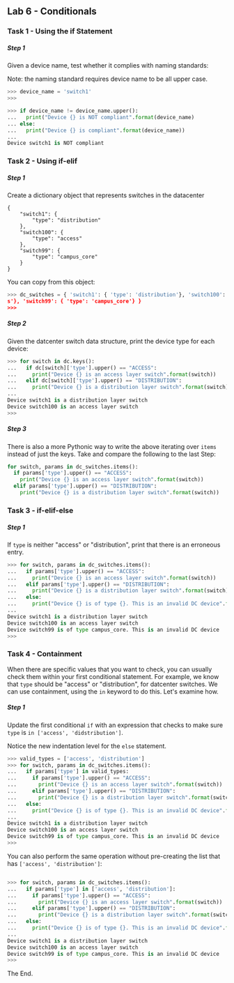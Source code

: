 ## Lab 6 - Conditionals

### Task 1 - Using the if Statement

##### Step 1

Given a device name, test whether it complies with naming standards:

Note: the naming standard requires device name to be all upper case.

``` python
>>> device_name = 'switch1'
>>> 
```


```python
>>> if device_name != device_name.upper():
...   print("Device {} is NOT compliant".format(device_name)
... else:
...   print("Device {} is compliant".format(device_name))
... 
Device switch1 is NOT compliant

```

### Task 2 - Using if-elif

##### Step 1

Create a dictionary object that represents switches in the datacenter

```
{
    "switch1": {
        "type": "distribution"
    }, 
    "switch100": {
        "type": "access"
    }, 
    "switch99": {
        "type": "campus_core"
    }
}
```

You can copy from this object:

```python 
>>> dc_switches = { 'switch1': { 'type': 'distribution'}, 'switch100': {'type': 'acces
s'}, 'switch99': { 'type': 'campus_core'} }     
>>> 
```

##### Step 2

Given the datcenter switch data structure, print the device type for each device:

``` python
>>> for switch in dc.keys():
...   if dc[switch]['type'].upper() == "ACCESS":
...     print("Device {} is an access layer switch".format(switch))
...   elif dc[switch]['type'].upper() == "DISTRIBUTION":
...     print("Device {} is a distribution layer switch".format(switch))
... 
Device switch1 is a distribution layer switch
Device switch100 is an access layer switch
>>> 

```

##### Step 3

There is also a more Pythonic way to write the above iterating over `items` instead of just the keys.  Take and compare the following to the last Step:

```python
for switch, params in dc_switches.items():
  if params['type'].upper() == "ACCESS":
    print("Device {} is an access layer switch".format(switch))
  elif params['type'].upper() == "DISTRIBUTION":
    print("Device {} is a distribution layer switch".format(switch))
```


### Task 3 - if-elif-else


##### Step 1

If `type` is neither "access" or "distribution", print that there is an erroneous entry.

``` python
>>> for switch, params in dc_switches.items():
...   if params['type'].upper() == "ACCESS":
...     print("Device {} is an access layer switch".format(switch))
...   elif params['type'].upper() == "DISTRIBUTION":
...     print("Device {} is a distribution layer switch".format(switch))
...   else:
...     print("Device {} is of type {}. This is an invalid DC device".format(switch, params['type']))
... 
Device switch1 is a distribution layer switch
Device switch100 is an access layer switch
Device switch99 is of type campus_core. This is an invalid DC device
>>> 

```

### Task 4 - Containment

When there are specific values that you want to check, you can usually check them within your first conditional statement.  For example, we know that `type` should be "access" or "distribution", for datcenter switches.  We can use containment, using the `in` keyword to do this.  Let's examine how.

##### Step 1

Update the first conditional `if` with an expression that checks to make sure `type` is `in ['access', 'didstribution']`.  

Notice the new indentation level for the `else` statement.

``` python
>>> valid_types = ['access', 'distribution']
>>> for switch, params in dc_switches.items():
...   if params['type'] in valid_types:
...     if params['type'].upper() == "ACCESS":
...       print("Device {} is an access layer switch".format(switch))
...     elif params['type'].upper() == "DISTRIBUTION":
...       print("Device {} is a distribution layer switch".format(switch))
...   else:
...     print("Device {} is of type {}. This is an invalid DC device".format(switch, params['type']))
... 
Device switch1 is a distribution layer switch
Device switch100 is an access layer switch
Device switch99 is of type campus_core. This is an invalid DC device
>>> 

```

You can also perform the same operation without pre-creating the list that has `['access', 'distribution']`:

```python

>>> for switch, params in dc_switches.items():
...   if params['type'] in ['access', 'distribution']:
...     if params['type'].upper() == "ACCESS":
...       print("Device {} is an access layer switch".format(switch))
...     elif params['type'].upper() == "DISTRIBUTION":
...       print("Device {} is a distribution layer switch".format(switch))
...   else:
...     print("Device {} is of type {}. This is an invalid DC device".format(switch, params['type']))
... 
Device switch1 is a distribution layer switch
Device switch100 is an access layer switch
Device switch99 is of type campus_core. This is an invalid DC device
>>> 

```

The End.
